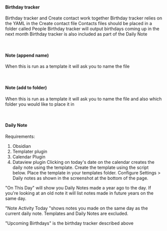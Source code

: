 #### Birthday tracker 
Birthday tracker and Create contact work together
Birthday tracker relies on the YAML in the Create contact file
Contacts files should be placed in a folder called People
Birthday tracker will output birthdays coming up in the next month
Birthday tracker is also included as part of the Daily Note

<BR>

#### Note (append name)
When this is run as a template it will ask you to name the file

<BR>

#### Note (add to folder)
When this is run as a template it will ask you to name the file and also which folder you would like to place it in

<BR>

#### Daily Note
Requirements:
1. Obsidian
2. Templater plugin
3. Calendar Plugin
4. Dataview plugin
Clicking on today's date on the calendar creates the daily note using the template.
Create the template using the script below.
Place the template in your templates folder.
Configure Settings > Daily notes as shown in the screenshot at the bottom of the page.

"On This Day" will show you Daily Notes made a year ago to the day.
If you're looking at an old note it will list notes made in future years on the same day.

"Note Activity Today "shows notes you made on the same day as the current daily note.
Templates and Daily Notes are excluded.

"Upcoming Birthdays" is the birthday tracker described above

